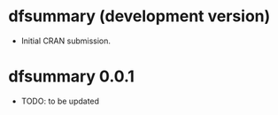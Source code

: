 # dfsummary (development version)

* Initial CRAN submission.

# dfsummary 0.0.1

* TODO: to be updated
